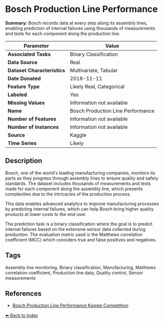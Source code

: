 # Bosch Production Line Performance

**Summary:** Bosch records data at every step along its assembly lines, enabling prediction of internal failures using thousands of measurements and tests for each component along the production line.

| Parameter | Value |
| --- | --- |
| **Associated Tasks** | Binary Classification |
| **Data Source** | Real |
| **Dataset Characteristics** | Multivariate, Tabular |
| **Date Donated** | 2016-11-11 |
| **Feature Type** | Likely Real, Categorical |
| **Labeled** | Yes |
| **Missing Values** | Information not available |
| **Name** | Bosch Production Line Performance |
| **Number of Features** | Information not available |
| **Number of Instances** | Information not available |
| **Source** | Kaggle |
| **Time Series** | Likely |

## Description

Bosch, one of the world's leading manufacturing companies, monitors its parts as they progress through assembly lines to ensure quality and safety standards. The dataset includes thousands of measurements and tests made for each component along the assembly line, which presents complexities due to the intricacies of the production process.

This data enables advanced analytics to improve manufacturing processes by predicting internal failures, which can help Bosch bring higher quality products at lower costs to the end user.

The prediction task is a binary classification where the goal is to predict internal failures based on the extensive sensor data collected during production. The evaluation metric used is the Matthews correlation coefficient (MCC) which considers true and false positives and negatives.

## Tags

Assembly line monitoring, Binary classification, Manufacturing, Matthews correlation coefficient, Production line data, Quality control, Sensor measurements

## References

- [Bosch Production Line Performance Kaggle Competition](https://www.kaggle.com/c/bosch-production-line-performance/overview)

[⬅️ Back to Index](../README.md)
